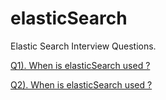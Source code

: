 # elasticSearch
Elastic Search Interview Questions. 

[Q1). When is elasticSearch used ?](https://github.com/shantanusonibpl/elasticSearch/blob/main/1.%20When%20is%20elastic%20search%20used.pdf)

[Q2). When is elasticSearch used ?](https://github.com/shantanusonibpl/elasticSearch/blob/main/2.%20Why%20mysql%20is%20not%20used%20to%20store%20documents%20in%20elastic%20search.pdf)
